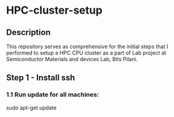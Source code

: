 # HPC-cluster-setup

## Description
This repository serves as comprehensive for the initial steps that I performed to setup a HPC CPU cluster as a part of Lab project at Semiconductor Materials and devices Lab, Bits Pilani.

## Step 1 - Install ssh

### 1.1 Run update for all machines:
sudo apt-get update

###